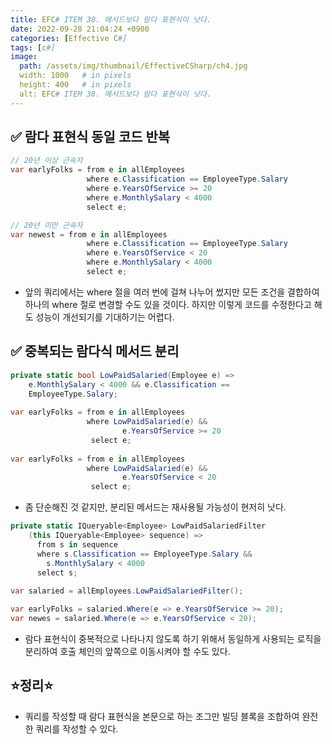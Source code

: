 ```yaml
---
title: EFC# ITEM 38. 메서드보다 람다 표현식이 낫다.
date: 2022-09-28 21:04:24 +0900
categories: [Effective C#]
tags: [c#]
image:
  path: /assets/img/thumbnail/EffectiveCSharp/ch4.jpg
  width: 1000   # in pixels
  height: 400   # in pixels
  alt: EFC# ITEM 38. 메서드보다 람다 표현식이 낫다.
---
```


## ✅ 람다 표현식 동일 코드 반복
```csharp
// 20년 이상 근속자
var earlyFolks = from e in allEmployees
                 where e.Classification == EmployeeType.Salary
                 where e.YearsOfService >= 20
                 where e.MonthlySalary < 4000
                 select e;

// 20년 미만 근속자
var newest = from e in allEmployees
                 where e.Classification == EmployeeType.Salary
                 where e.YearsOfService < 20
                 where e.MonthlySalary < 4000
                 select e;
```
- 앞의 쿼리에서는 where 절을 여러 번에 걸쳐 나누어 썼지만 모든 조건을 결합하여 하나의 where 절로 변경할 수도 있을 것이다. 하지만 이렇게 코드를 수정한다고 해도 성능이 개선되기를 기대하기는 어렵다.

## ✅ 중복되는 람다식 메서드 분리
```csharp
private static bool LowPaidSalaried(Employee e) =>
    e.MonthlySalary < 4000 && e.Classification ==
    EmployeeType.Salary;
    
var earlyFolks = from e in allEmployees
                 where LowPaidSalaried(e) &&
                         e.YearsOfService >= 20
                  select e;
                  
var earlyFolks = from e in allEmployees
                 where LowPaidSalaried(e) &&
                         e.YearsOfService < 20
                  select e;
```
- 좀 단순해진 것 같지만, 분리된 메서드는 재사용될 가능성이 현저히 낫다.


```csharp
private static IQueryable<Employee> LowPaidSalariedFilter
    (this IQueryable<Employee> sequence) =>
      from s in sequence
      where s.Classification == EmployeeType.Salary &&
        s.MonthlySalary < 4000
      select s;
    
var salaried = allEmployees.LowPaidSalariedFilter();

var earlyFolks = salaried.Where(e => e.YearsOfService >= 20);
var newes = salaried.Where(e => e.YearsOfService < 20);
```
- 람다 표현식이 중복적으로 나타나지 않도록 하기 위해서 동일하게 사용되는 로직을 분리하여 호출 체인의 앞쪽으로 이동시켜야 할 수도 있다.

## ⭐정리⭐
- 쿼리를 작성할 때 람다 표현식을 본문으로 하는 조그만 빌딩 블록을 조합하여 완전한 쿼리를 작성할 수 있다.

